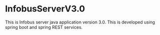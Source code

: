 # InfobusServerV3.0
This is Infobus server java application version 3.0.
This is developed using spring boot and spring REST services.
